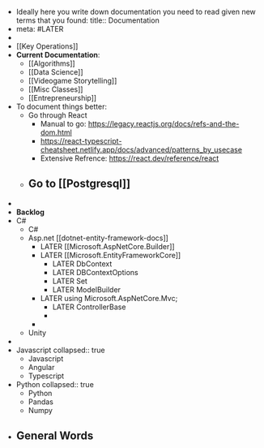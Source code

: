 - Ideally here you write down documentation you need to read given new terms that you found:
  title:: Documentation
- meta: #LATER
-
- [[Key Operations]]
- **Current Documentation**:
	- [[Algorithms]]
	- [[Data Science]]
	- [[Videogame Storytelling]]
	- [[Misc Classes]]
	- [[Entrepreneurship]]
- To document things better:
	- Go through React
		- Manual to go: https://legacy.reactjs.org/docs/refs-and-the-dom.html
		- https://react-typescript-cheatsheet.netlify.app/docs/advanced/patterns_by_usecase
		- Extensive Refrence: https://react.dev/reference/react
	- Go to [[Postgresql]]
		-
-
- **Backlog**
- C#
	- C#
	- Asp.net [[dotnet-entity-framework-docs]]
		- LATER [[Microsoft.AspNetCore.Builder]]
		- LATER [[Microsoft.EntityFrameworkCore]]
			- LATER DbContext
			- LATER DBContextOptions
			- LATER Set
			- LATER ModelBuilder
		- LATER using Microsoft.AspNetCore.Mvc;
			- LATER ControllerBase
			-
		-
	- Unity
-
- Javascript
  collapsed:: true
	- Javascript
	- Angular
	- Typescript
- Python
  collapsed:: true
	- Python
	- Pandas
	- Numpy
- General Words
	-